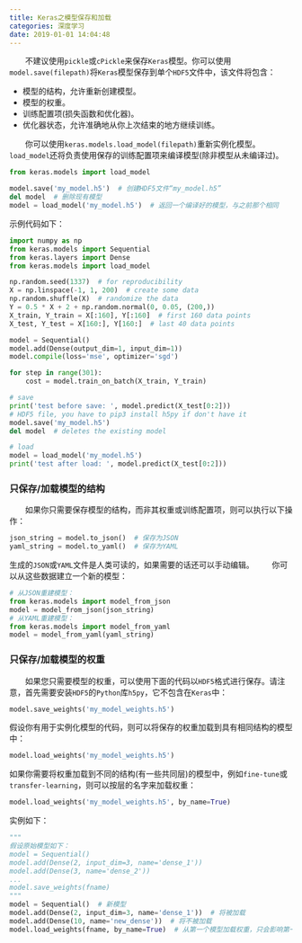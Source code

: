 ```yaml
---
title: Keras之模型保存和加载
categories: 深度学习
date: 2019-01-01 14:04:48
---
```

&emsp;&emsp;不建议使用`pickle`或`cPickle`来保存`Keras`模型。你可以使用`model.save(filepath)`将`Keras`模型保存到单个`HDF5`文件中，该文件将包含：<!--more-->

- 模型的结构，允许重新创建模型。
- 模型的权重。
- 训练配置项(损失函数和优化器)。
- 优化器状态，允许准确地从你上次结束的地方继续训练。

&emsp;&emsp;你可以使用`keras.models.load_model(filepath)`重新实例化模型。`load_model`还将负责使用保存的训练配置项来编译模型(除非模型从未编译过)。

``` python
from keras.models import load_model

model.save('my_model.h5')  # 创建HDF5文件“my_model.h5”
del model  # 删除现有模型
model = load_model('my_model.h5')  # 返回一个编译好的模型，与之前那个相同
```

示例代码如下：

``` python
import numpy as np
from keras.models import Sequential
from keras.layers import Dense
from keras.models import load_model

np.random.seed(1337)  # for reproducibility
X = np.linspace(-1, 1, 200)  # create some data
np.random.shuffle(X)  # randomize the data
Y = 0.5 * X + 2 + np.random.normal(0, 0.05, (200,))
X_train, Y_train = X[:160], Y[:160]  # first 160 data points
X_test, Y_test = X[160:], Y[160:]  # last 40 data points

model = Sequential()
model.add(Dense(output_dim=1, input_dim=1))
model.compile(loss='mse', optimizer='sgd')

for step in range(301):
    cost = model.train_on_batch(X_train, Y_train)

# save
print('test before save: ', model.predict(X_test[0:2]))
# HDF5 file, you have to pip3 install h5py if don't have it
model.save('my_model.h5')
del model  # deletes the existing model

# load
model = load_model('my_model.h5')
print('test after load: ', model.predict(X_test[0:2]))
```

### 只保存/加载模型的结构

&emsp;&emsp;如果你只需要保存模型的结构，而非其权重或训练配置项，则可以执行以下操作：

``` python
json_string = model.to_json()  # 保存为JSON
yaml_string = model.to_yaml()  # 保存为YAML
```

生成的`JSON`或`YAML`文件是人类可读的，如果需要的话还可以手动编辑。
&emsp;&emsp;你可以从这些数据建立一个新的模型：

``` python
# 从JSON重建模型：
from keras.models import model_from_json
model = model_from_json(json_string)
# 从YAML重建模型：
from keras.models import model_from_yaml
model = model_from_yaml(yaml_string)
```

### 只保存/加载模型的权重

&emsp;&emsp;如果您只需要模型的权重，可以使用下面的代码以`HDF5`格式进行保存。请注意，首先需要安装`HDF5`的`Python`库`h5py`，它不包含在`Keras`中：

``` python
model.save_weights('my_model_weights.h5')
```

假设你有用于实例化模型的代码，则可以将保存的权重加载到具有相同结构的模型中：

``` python
model.load_weights('my_model_weights.h5')
```

如果你需要将权重加载到不同的结构(有一些共同层)的模型中，例如`fine-tune`或`transfer-learning`，则可以按层的名字来加载权重：

``` python
model.load_weights('my_model_weights.h5', by_name=True)
```

实例如下：

``` python
"""
假设原始模型如下：
model = Sequential()
model.add(Dense(2, input_dim=3, name='dense_1'))
model.add(Dense(3, name='dense_2'))
...
model.save_weights(fname)
"""
model = Sequential()  # 新模型
model.add(Dense(2, input_dim=3, name='dense_1'))  # 将被加载
model.add(Dense(10, name='new_dense'))  # 将不被加载
model.load_weights(fname, by_name=True)  # 从第一个模型加载权重，只会影响第一层(dense_1)
```